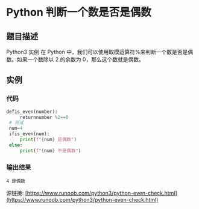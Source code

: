 # Python 判断一个数是否是偶数

## 题目描述
Python3 实例
在 Python 中，我们可以使用取模运算符%来判断一个数是否是偶数。如果一个数除以 2 的余数为 0，那么这个数就是偶数。

## 实例
### 代码
```python
defis_even(number):
     returnnumber %2==0
 # 测试
 num=4
 ifis_even(num):
     print(f"{num} 是偶数")
 else:
     print(f"{num} 不是偶数")
```
### 输出结果
```
4 是偶数
```
源链接: [https://www.runoob.com/python3/python-even-check.html](https://www.runoob.com/python3/python-even-check.html)